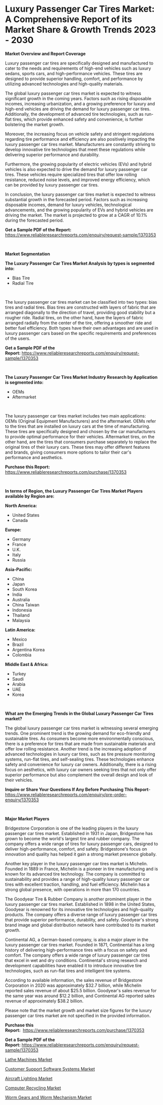 <p><h1>Luxury Passenger Car Tires Market: A Comprehensive Report of its Market Share & Growth Trends 2023 - 2030</h1></p><p><strong>Market Overview and Report Coverage</strong></p>
<p><p>Luxury passenger car tires are specifically designed and manufactured to cater to the needs and requirements of high-end vehicles such as luxury sedans, sports cars, and high-performance vehicles. These tires are designed to provide superior handling, comfort, and performance by utilizing advanced technologies and high-quality materials.</p><p>The global luxury passenger car tires market is expected to witness significant growth in the coming years. Factors such as rising disposable incomes, increasing urbanization, and a growing preference for luxury and high-end vehicles are driving the demand for luxury passenger car tires. Additionally, the development of advanced tire technologies, such as run-flat tires, which provide enhanced safety and convenience, is further bolstering the market growth.</p><p>Moreover, the increasing focus on vehicle safety and stringent regulations regarding tire performance and efficiency are also positively impacting the luxury passenger car tires market. Manufacturers are constantly striving to develop innovative tire technologies that meet these regulations while delivering superior performance and durability.</p><p>Furthermore, the growing popularity of electric vehicles (EVs) and hybrid vehicles is also expected to drive the demand for luxury passenger car tires. These vehicles require specialized tires that offer low rolling resistance, reduced noise levels, and improved energy efficiency, which can be provided by luxury passenger car tires.</p><p>In conclusion, the luxury passenger car tires market is expected to witness substantial growth in the forecasted period. Factors such as increasing disposable incomes, demand for luxury vehicles, technological advancements, and the growing popularity of EVs and hybrid vehicles are driving the market. The market is projected to grow at a CAGR of 10.1% during the forecasted period.</p></p>
<p><strong>Get a Sample PDF of the Report:</strong> <a href="https://www.reliableresearchreports.com/enquiry/request-sample/1370353">https://www.reliableresearchreports.com/enquiry/request-sample/1370353</a></p>
<p>&nbsp;</p>
<p><strong>Market Segmentation</strong></p>
<p><strong>The Luxury Passenger Car Tires Market Analysis by types is segmented into:</strong></p>
<p><ul><li>Bias Tire</li><li>Radial Tire</li></ul></p>
<p>&nbsp;</p>
<p><p>The luxury passenger car tires market can be classified into two types: bias tires and radial tires. Bias tires are constructed with layers of fabric that are arranged diagonally to the direction of travel, providing good stability but a rougher ride. Radial tires, on the other hand, have the layers of fabric arranged radially from the center of the tire, offering a smoother ride and better fuel efficiency. Both types have their own advantages and are used in luxury passenger cars based on the specific requirements and preferences of the users.</p></p>
<p><strong>Get a Sample PDF of the Report:</strong>&nbsp;<a href="https://www.reliableresearchreports.com/enquiry/request-sample/1370353">https://www.reliableresearchreports.com/enquiry/request-sample/1370353</a></p>
<p>&nbsp;</p>
<p><strong>The Luxury Passenger Car Tires Market Industry Research by Application is segmented into:</strong></p>
<p><ul><li>OEMs</li><li>Aftermarket</li></ul></p>
<p>&nbsp;</p>
<p><p>The luxury passenger car tires market includes two main applications: OEMs (Original Equipment Manufacturers) and the aftermarket. OEMs refer to the tires that are installed on luxury cars at the time of manufacturing. These tires are specifically designed and chosen by the car manufacturers to provide optimal performance for their vehicles. Aftermarket tires, on the other hand, are the tires that consumers purchase separately to replace the original tires of their luxury cars. These tires may offer different features and brands, giving consumers more options to tailor their car's performance and aesthetics.</p></p>
<p><strong>Purchase this Report:</strong>&nbsp; <a href="https://www.reliableresearchreports.com/purchase/1370353">https://www.reliableresearchreports.com/purchase/1370353</a></p>
<p>&nbsp;</p>
<p><strong>In terms of Region, the Luxury Passenger Car Tires Market Players available by Region are:</strong></p>
<p>
    <p> <strong> North America: </strong>
        <ul>
            <li>United States</li>
            <li>Canada</li>
        </ul>
        </p> 
    <p> <strong> Europe: </strong>
        <ul>
            <li>Germany</li>
            <li>France</li>
            <li>U.K.</li>
            <li>Italy</li>
            <li>Russia</li>
        </ul>
        </p> 
    <p> <strong> Asia-Pacific: </strong>
        <ul>
            <li>China</li>
            <li>Japan</li>
            <li>South Korea</li>
            <li>India</li>
            <li>Australia</li>
            <li>China Taiwan</li>
            <li>Indonesia</li>
            <li>Thailand</li>
            <li>Malaysia</li>
        </ul>
        </p> 
    <p> <strong> Latin America: </strong>
        <ul>
            <li>Mexico</li>
            <li>Brazil</li>
            <li>Argentina Korea</li>
            <li>Colombia</li>
        </ul>
        </p> 
    <p> <strong> Middle East & Africa: </strong>
        <ul>
            <li>Turkey</li>
            <li>Saudi</li>
            <li>Arabia</li>
            <li>UAE</li>
            <li>Korea</li>
        </ul>
    </p>
    </p>
<p>&nbsp;</p>
<p><strong>What are the Emerging Trends in the Global Luxury Passenger Car Tires market?</strong></p>
<p><p>The global luxury passenger car tires market is witnessing several emerging trends. One prominent trend is the growing demand for eco-friendly and sustainable tires. As consumers become more environmentally conscious, there is a preference for tires that are made from sustainable materials and offer low rolling resistance. Another trend is the increasing adoption of advanced technologies in luxury car tires, such as tire pressure monitoring systems, run-flat tires, and self-sealing tires. These technologies enhance safety and convenience for luxury car owners. Additionally, there is a rising focus on aesthetics, with luxury car owners seeking tires that not only offer superior performance but also complement the overall design and look of their vehicles.</p></p>
<p><strong>Inquire or Share Your Questions If Any Before Purchasing This Report</strong>- <a href="https://www.reliableresearchreports.com/enquiry/pre-order-enquiry/1370353">https://www.reliableresearchreports.com/enquiry/pre-order-enquiry/1370353</a></p>
<p>&nbsp;</p>
<p><strong>Major Market Players</strong></p>
<p><p>Bridgestone Corporation is one of the leading players in the luxury passenger car tires market. Established in 1931 in Japan, Bridgestone has grown to become the world's largest tire and rubber company. The company offers a wide range of tires for luxury passenger cars, designed to deliver high-performance, comfort, and safety. Bridgestone's focus on innovation and quality has helped it gain a strong market presence globally.</p><p>Another key player in the luxury passenger car tires market is Michelin. Founded in 1889 in France, Michelin is a pioneer in tire manufacturing and is known for its advanced tire technology. The company is committed to sustainability and provides a range of high-quality luxury passenger car tires with excellent traction, handling, and fuel efficiency. Michelin has a strong global presence, with operations in more than 170 countries.</p><p>The Goodyear Tire & Rubber Company is another prominent player in the luxury passenger car tires market. Established in 1898 in the United States, Goodyear is renowned for its innovative tire technologies and high-quality products. The company offers a diverse range of luxury passenger car tires that provide superior performance, durability, and safety. Goodyear's strong brand image and global distribution network have contributed to its market growth.</p><p>Continental AG, a German-based company, is also a major player in the luxury passenger car tires market. Founded in 1871, Continental has a long history of delivering high-performance tires with a focus on safety and comfort. The company offers a wide range of luxury passenger car tires that excel in wet and dry conditions. Continental's strong research and development capabilities have enabled it to introduce innovative tire technologies, such as run-flat tires and intelligent tire systems.</p><p>According to available information, the sales revenue of Bridgestone Corporation in 2020 was approximately $32.7 billion, while Michelin reported sales revenue of about $25.5 billion. Goodyear's sales revenue for the same year was around $12.2 billion, and Continental AG reported sales revenue of approximately $38.2 billion.</p><p>Please note that the market growth and market size figures for the luxury passenger car tires market are not specified in the provided information.</p></p>
<p><strong>Purchase this Report:</strong>&nbsp;&nbsp;<a href="https://www.reliableresearchreports.com/purchase/1370353">https://www.reliableresearchreports.com/purchase/1370353</a></p>
<p></p>
<p><strong>Get a Sample PDF of the Report:</strong>&nbsp;<a href="https://www.reliableresearchreports.com/enquiry/request-sample/1370353">https://www.reliableresearchreports.com/enquiry/request-sample/1370353</a></p>
<p><p><a href="https://www.linkedin.com/pulse/lathe-machines-market-research-report-provides-thorough-usn0e/">Lathe Machines Market</a></p><p><a href="https://medium.com/@emiliomartelli542/customer-support-software-systems-market-size-cagr-trends-2024-2030-1d63574baf9c">Customer Support Software Systems Market</a></p><p><a href="https://www.linkedin.com/pulse/aircraft-lighting-market-insights-players-forecast-till-2030-7lzce/">Aircraft Lighting Market</a></p><p><a href="https://medium.com/@kanew14036/computer-recycling-market-size-cagr-trends-2024-2030-7d00eb6cbb4a">Computer Recycling Market</a></p><p><a href="https://github.com/luckyshygirl/Market-Research-Report-List-1/blob/main/worm-gears-and-worm-mechanism-market.md">Worm Gears and Worm Mechanism Market</a></p></p>